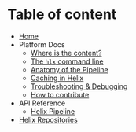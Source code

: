 <!--
/*
* Copyright 2018 Adobe. All rights reserved.
* This file is licensed to you under the Apache License, Version 2.0 (the "License");
* you may not use this file except in compliance with the License. You may obtain a copy
* of the License at http://www.apache.org/licenses/LICENSE-2.0
*
* Unless required by applicable law or agreed to in writing, software distributed under
* the License is distributed on an "AS IS" BASIS, WITHOUT WARRANTIES OR REPRESENTATIONS
* OF ANY KIND, either express or implied. See the License for the specific language
* governing permissions and limitations under the License.
*/
-->

# Table of content

* [Home](/index.md)
* Platform Docs
  * [Where is the content?](/doc/getting-started/content.md)
  * [The `hlx` command line](/client/README.md)
  * [Anatomy of the Pipeline](/pipeline/README.md)
  * [Caching in Helix](/doc/general/shared-caching.md)
  * [Troubleshooting & Debugging](/doc/general/troubleshooting.md)
  * [How to contribute](/doc/general/contributing.md)
* API Reference
  * [Helix Pipeline](/pipeline/docs/README.md)
* [Helix Repositories](https://github.com/search?p=1&q=topic%3Ahelix+org%3Aadobe&type=Repositories)
